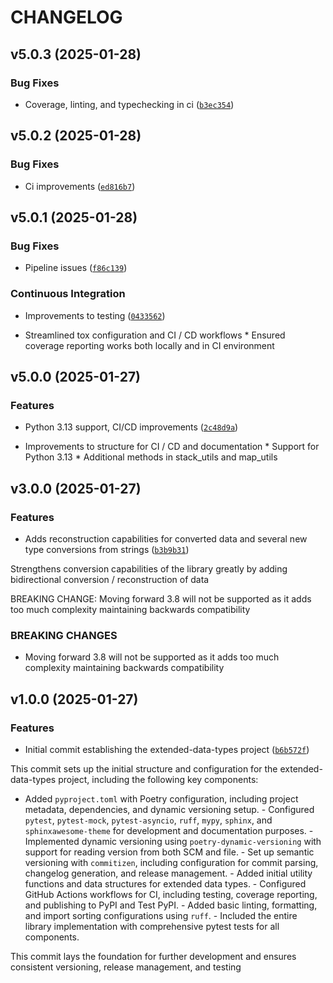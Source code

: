 # CHANGELOG


## v5.0.3 (2025-01-28)

### Bug Fixes

- Coverage, linting, and typechecking in ci
  ([`b3ec354`](https://github.com/jbcom/extended-data-types/commit/b3ec354e46a16e012044e180de34733a9628052e))


## v5.0.2 (2025-01-28)

### Bug Fixes

- Ci improvements
  ([`ed816b7`](https://github.com/jbcom/extended-data-types/commit/ed816b72c558374617a8b337a55b288fb9f3ae9f))


## v5.0.1 (2025-01-28)

### Bug Fixes

- Pipeline issues
  ([`f86c139`](https://github.com/jbcom/extended-data-types/commit/f86c139312eddf57ca4725eda1e9cea4a59cb44b))

### Continuous Integration

- Improvements to testing
  ([`0433562`](https://github.com/jbcom/extended-data-types/commit/04335629a52cdb0710e5e16a950244f678304c0c))

* Streamlined tox configuration and CI / CD workflows * Ensured coverage reporting works both
  locally and in CI environment


## v5.0.0 (2025-01-27)

### Features

- Python 3.13 support, CI/CD improvements
  ([`2c48d9a`](https://github.com/jbcom/extended-data-types/commit/2c48d9afbbb7ab2b7dc947d8e81326c5d21d8de2))

* Improvements to structure for CI / CD and documentation * Support for Python 3.13 * Additional
  methods in stack_utils and map_utils


## v3.0.0 (2025-01-27)

### Features

- Adds reconstruction capabilities for converted data and several new type conversions from strings
  ([`b3b9b31`](https://github.com/jbcom/extended-data-types/commit/b3b9b3167bd695c75fdd7c8af2f3b06c4bf41876))

Strengthens conversion capabilities of the library greatly by adding bidirectional conversion /
  reconstruction of data

BREAKING CHANGE: Moving forward 3.8 will not be supported as it adds too much complexity maintaining
  backwards compatibility

### BREAKING CHANGES

- Moving forward 3.8 will not be supported as it adds too much complexity maintaining backwards
  compatibility


## v1.0.0 (2025-01-27)

### Features

- Initial commit establishing the extended-data-types project
  ([`b6b572f`](https://github.com/jbcom/extended-data-types/commit/b6b572fac6d0a4694e9c8dc3fda0d9b806f4b2e2))

This commit sets up the initial structure and configuration for the extended-data-types project,
  including the following key components:

- Added `pyproject.toml` with Poetry configuration, including project metadata, dependencies, and
  dynamic versioning setup. - Configured `pytest`, `pytest-mock`, `pytest-asyncio`, `ruff`, `mypy`,
  `sphinx`, and `sphinxawesome-theme` for development and documentation purposes. - Implemented
  dynamic versioning using `poetry-dynamic-versioning` with support for reading version from both
  SCM and file. - Set up semantic versioning with `commitizen`, including configuration for commit
  parsing, changelog generation, and release management. - Added initial utility functions and data
  structures for extended data types. - Configured GitHub Actions workflows for CI, including
  testing, coverage reporting, and publishing to PyPI and Test PyPI. - Added basic linting,
  formatting, and import sorting configurations using `ruff`. - Included the entire library
  implementation with comprehensive pytest tests for all components.

This commit lays the foundation for further development and ensures consistent versioning, release
  management, and testing
